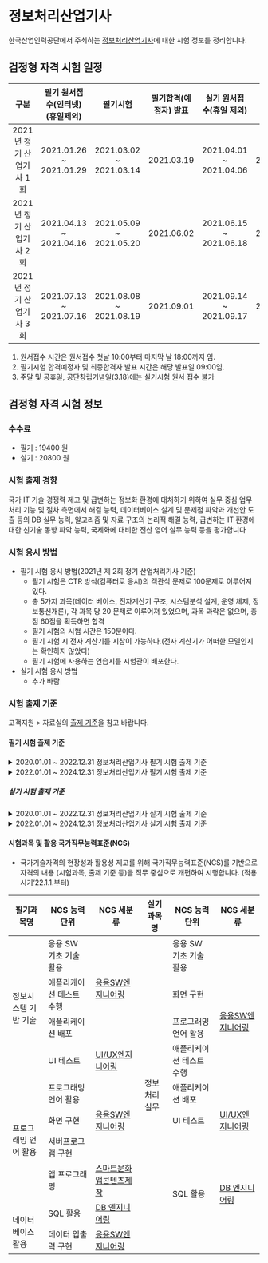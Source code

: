 # 정보처리산업기사

한국산업인력공단에서 주최하는 [정보처리산업기사](http://www.q-net.or.kr/crf005.do?id=crf00503&jmCd=2290)에 대한 시험 정보를 정리합니다. 

## 검정형 자격 시험 일정

| 구분 | 필기 원서접수(인터넷)(휴일제외) | 필기시험 | 필기합격(예정자) 발표 | 실기 원서접수(휴일 제외) | 실기시험 | 최종합격자 발표일 |
| :--: | :-------------------------: | :-----: | :------------------: | :------------------: | :------: | :-------------: | 
| 2021년 정기 산업기사 1회	| 2021.01.26 ~ 2021.01.29	| 2021.03.02 ~ 2021.03.14 | 2021.03.19 | 2021.04.01 ~ 2021.04.06 | 2021.04.24~2021.05.07 | 2021.06.02 |
| 2021년 정기 산업기사 2회  | 2021.04.13 ~ 2021.04.16 |	2021.05.09 ~ 2021.05.20 |	2021.06.02 | 2021.06.15 ~ 2021.06.18 | 2021.07.10~2021.07.24 | 2021.08.20 | 
| 2021년 정기 산업기사 3회	| 2021.07.13 ~ 2021.07.16 |	2021.08.08 ~ 2021.08.19 |	2021.09.01 | 2021.09.14 ~ 2021.09.17 | 2021.10.16~2021.10.29 | 2021.11.26 |

1. 원서접수 시간은 원서접수 첫날 10:00부터 마지막 날 18:00까지 임.
2. 필기시험 합격예정자 및 최종합격자 발표 시간은 해당 발표일 09:00임.
3. 주말 및 공휴일, 공단창립기념일(3.18)에는 실기시험 원서 접수 불가

## 검정형 자격 시험 정보

### 수수료
- 필기 : 19400 원 
- 실기 : 20800 원

### 시험 출제 경향

국가 IT 기술 경쟁력 제고 및 급변하는 정보화 환경에 대처하기 위하여 실무 중심 업무 처리 기능 및 절차 측면에서 해결 능력, 데이터베이스 설계 및 문제점 파악과 개선안 도출 등의 DB 실무 능력, 알고리즘 및 자료 구조의 논리적 해결 능력, 급변하는  IT 환경에 대한 신기술 동향 파악 능력, 국제화에 대비한 전산 영어 실무 능력 등을 평가합니다

### 시험 응시 방법

- 필기 시험 응시 방법(2021년 제 2회 정기 산업처리기사 기준)
   - 필기 시험은 CTR 방식(컴퓨터로 응시)의 객관식 문제로 100문제로 이루어져 있다.
   - 총 5가지 과목(데이터 베이스, 전자계산기 구조, 시스템분석 설계, 운영 체제, 정보통신개론), 각 과목 당 20 문제로 이루어져 있었으며, 과목 과락은 없으며, 총점 60점을 획득하면 합격
   - 필기 시험의 시험 시간은 150분이다.
   - 필기 시험 시 전자 계산기를 지참이 가능하다.(전자 계산기가 어떠한 모델인지는 확인하지 않았다)
   - 필기 시험에 사용하는 연습지를 시험관이 배포한다.
- 실기 시험 응시 방법
   - 추가 바람

### 시험 출제 기준

고객지원 > 자료실의 [출제 기준](http://www.q-net.or.kr/cst006.do?id=cst00602&gSite=Q&gId=)을 참고 바랍니다.

#### 필기 시험 출제 기준

<details>
 <summary>2020.01.01 ~ 2022.12.31 정보처리산업기사 필기 시험 출제 기준</summary>
  <img src="https://user-images.githubusercontent.com/65880526/123282439-778b2700-d545-11eb-832e-dc129537b0a9.png">
  <img src="https://user-images.githubusercontent.com/65880526/123282151-35fa7c00-d545-11eb-82cd-dd633167bdd1.png">
  <img src="https://user-images.githubusercontent.com/65880526/123282155-36931280-d545-11eb-93f5-57e10269bbf7.png">
  <img src="https://user-images.githubusercontent.com/65880526/123282146-34c94f00-d545-11eb-8198-92ea393f3b1d.png">
</details>
<details>
  <summary>2022.01.01 ~ 2024.12.31 정보처리산업기사 필기 시험 출제 기준</summary>
  <img src="https://user-images.githubusercontent.com/65880526/123282917-dea8db80-d545-11eb-9376-dcf7a31d6f4b.png">
  <img src="https://user-images.githubusercontent.com/65880526/123282924-df417200-d545-11eb-86ef-eb19d0b6d3b9.png">
  <img src="https://user-images.githubusercontent.com/65880526/123282927-dfda0880-d545-11eb-8f79-0c991abad96e.png">
</details>

##### 실기 시험 출제 기준

<details>
 <summary>2020.01.01 ~ 2022.12.31 정보처리산업기사 실기 시험 출제 기준</summary>
  <img src="https://user-images.githubusercontent.com/65880526/123285444-0436e480-d548-11eb-9278-4b543f5e9d0d.png">
</details>
<details>
  <summary>2022.01.01 ~ 2024.12.31 정보처리산업기사 실기 시험 출제 기준</summary>
  <img src="https://user-images.githubusercontent.com/65880526/123286611-051c4600-d549-11eb-87bf-b0027a3ddcdf.png">
  <img src="https://user-images.githubusercontent.com/65880526/123286615-064d7300-d549-11eb-9e8f-aa9fcdf58754.png">
  <img src="https://user-images.githubusercontent.com/65880526/123286622-06e60980-d549-11eb-99d0-c0a74ca09cff.png">
  <img src="https://user-images.githubusercontent.com/65880526/123286625-08173680-d549-11eb-92c7-2e4bfe84df8a.png">
</details>

#### 시험과목 및 활용 국가직무능력표준(NCS)

- 국가기술자격의 현장성과 활용성 제고를 위해 국가직무능력표준(NCS)를 기반으로 자격의 내용 (시험과목, 출제 기준 등)을 직무 중심으로 개편하여 시행합니다. (적용시기‘22.1.1.부터)

<table>
<thead>
  <tr>
    <th>필기과목명</th>
    <th>NCS 능력단위</th>
    <th>NCS 세분류</th>
    <th>실기과목명</th>
    <th>NCS 능력단위</th>
    <th>NCS 세분류</th>
  </tr>
</thead>
<tbody>
  <tr>
    <td rowspan="4">정보시스템 기반 기술<br></td>
    <td>응용 SW 기초 기술 활용</td>
    <td rowspan="3"><a href="https://www.ncs.go.kr/unity/hmn01/hmn0101/ncsResultSearch.do?dutySvcNo=SVC202000093&ncsClCd=2001020224_19v5&ncsLclasCd=20&ncsMclasCd=01&ncsSclasCd=02&ncsSubdCd=02&ncsCompeUnitCd=24&doCompeUnit=false&output=ncsRsnInfo">응용SW엔지니어링</a></td>
    <td rowspan="10">정보처리 실무</td>
    <td>응용 SW 기초 기술 활용</td>
    <td rowspan="5"><a href="https://www.ncs.go.kr/unity/hmn01/hmn0101/ncsResultSearch.do?dutySvcNo=SVC202000093&ncsClCd=2001020224_19v5&ncsLclasCd=20&ncsMclasCd=01&ncsSclasCd=02&ncsSubdCd=02&ncsCompeUnitCd=24&doCompeUnit=false&output=ncsRsnInfo">응용SW엔지니어링</a></td>
  </tr>
  <tr>
    <td>애플리케이션 테스트 수행</td>
    <td>화면 구현</td>
  </tr>
  <tr>
    <td>애플리케이션 배포 </td>
    <td>프로그래밍 언어 활용</td>
  </tr>
  <tr>
    <td>UI 테스트</td>
    <td><a href="https://www.ncs.go.kr/unity/hmn01/hmn0101/ncsResultSearch.do?dutySvcNo=SVC202000217&ncsClCd=2001020702_19v3&ncsLclasCd=20&ncsMclasCd=01&ncsSclasCd=02&ncsSubdCd=07&ncsCompeUnitCd=02&doCompeUnit=false&output=ncsRsnInfo">UI/UX엔지니어링</a></td>
    <td>애플리케이션 테스트 수행</td>
  </tr>
  <tr>
    <td rowspan="4">프로그래밍 언어 활용</td>
    <td>프로그래밍 언어 활용</td>
    <td rowspan="3"><a href="https://www.ncs.go.kr/unity/hmn01/hmn0101/ncsResultSearch.do?dutySvcNo=SVC202000093&ncsClCd=2001020224_19v5&ncsLclasCd=20&ncsMclasCd=01&ncsSclasCd=02&ncsSubdCd=02&ncsCompeUnitCd=24&doCompeUnit=false&output=ncsRsnInfo">응용SW엔지니어링</a></td>
    <td>애플리케이션 배포</td>
  </tr>
  <tr>
    <td>화면 구현</td>
    <td>UI 테스트</td>
    <td><a href="https://www.ncs.go.kr/unity/hmn01/hmn0101/ncsResultSearch.do?dutySvcNo=SVC202000217&ncsClCd=2001020702_19v3&ncsLclasCd=20&ncsMclasCd=01&ncsSclasCd=02&ncsSubdCd=07&ncsCompeUnitCd=02&doCompeUnit=false&output=ncsRsnInfo">UI/UX엔지니어링</a></td>
  </tr>
  <tr>
    <td>서버프로그램 구현</td>
    <td rowspan="4">SQL 활용</td>
    <td rowspan="4"><a href="https://www.ncs.go.kr/unity/hmn01/hmn0101/ncsResultSearch.do?dutySvcNo=SVC202000222&ncsClCd=2001020408_19v4&ncsLclasCd=20&ncsMclasCd=01&ncsSclasCd=02&ncsSubdCd=04&ncsCompeUnitCd=08&doCompeUnit=false&output=ncsRsnInfo">DB 엔지니어링</a></td>
  </tr>
  <tr>
    <td>앱 프로그래밍</td>
    <td><a href="https://www.ncs.go.kr/unity/hmn01/hmn0101/ncsResultSearch.do?dutySvcNo=SVC201900007&ncsClCd=0803020904_18v3&ncsLclasCd=08&ncsMclasCd=03&ncsSclasCd=02&ncsSubdCd=09&ncsCompeUnitCd=04&doCompeUnit=false&output=ncsRsnInfo">스마트문화앱콘텐츠제작</a></td>
  </tr>
  <tr>
    <td rowspan="2"><br>데이터베이스 활용</td>
    <td>SQL 활용</td>
    <td><a href="https://www.ncs.go.kr/unity/hmn01/hmn0101/ncsResultSearch.do?dutySvcNo=SVC202000222&ncsClCd=2001020408_19v4&ncsLclasCd=20&ncsMclasCd=01&ncsSclasCd=02&ncsSubdCd=04&ncsCompeUnitCd=08&doCompeUnit=false&output=ncsRsnInfo">DB 엔지니어링</a></td>
  </tr>
  <tr>
    <td>데이터 입출력 구현</td>
    <td><a href="https://www.ncs.go.kr/unity/hmn01/hmn0101/ncsResultSearch.do?dutySvcNo=SVC202000093&ncsClCd=2001020224_19v5&ncsLclasCd=20&ncsMclasCd=01&ncsSclasCd=02&ncsSubdCd=02&ncsCompeUnitCd=24&doCompeUnit=false&output=ncsRsnInfo">응용SW엔지니어링</a></td>
  </tr>
</tbody>
</table>
